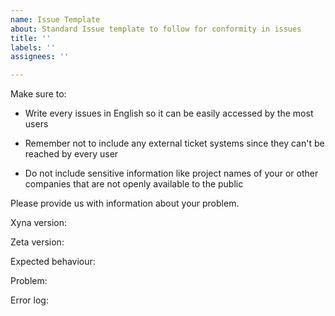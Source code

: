 ```yaml
---
name: Issue Template
about: Standard Issue template to follow for conformity in issues
title: ''
labels: ''
assignees: ''

---
```


Make sure to:

- Write every issues in English so it can be easily accessed by the most users

- Remember not to include any external ticket systems since they can't be reached by every user

- Do not include sensitive information like project names of your or other companies that are not openly available to the public

Please provide us with information about your problem.

Xyna version:

Zeta version:

Expected behaviour:

Problem:


Error log:
